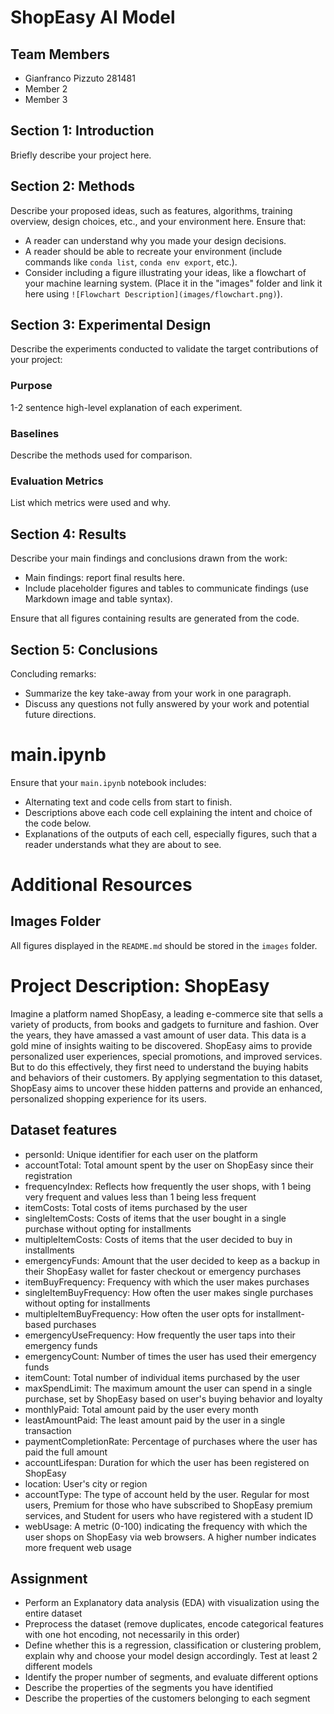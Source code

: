 # ShopEasy AI Model

## Team Members
- Gianfranco Pizzuto 281481
- Member 2
- Member 3


## Section 1: Introduction
Briefly describe your project here.

## Section 2: Methods
Describe your proposed ideas, such as features, algorithms, training overview, design choices, etc., and your environment here. Ensure that:
- A reader can understand why you made your design decisions.
- A reader should be able to recreate your environment (include commands like `conda list`, `conda env export`, etc.).
- Consider including a figure illustrating your ideas, like a flowchart of your machine learning system. (Place it in the "images" folder and link it here using `![Flowchart Description](images/flowchart.png)`).

## Section 3: Experimental Design
Describe the experiments conducted to validate the target contributions of your project:

### Purpose
1-2 sentence high-level explanation of each experiment.

### Baselines
Describe the methods used for comparison.

### Evaluation Metrics
List which metrics were used and why.

## Section 4: Results
Describe your main findings and conclusions drawn from the work:

- Main findings: report final results here.
- Include placeholder figures and tables to communicate findings (use Markdown image and table syntax).

Ensure that all figures containing results are generated from the code.

## Section 5: Conclusions
Concluding remarks:

- Summarize the key take-away from your work in one paragraph.
- Discuss any questions not fully answered by your work and potential future directions.

# main.ipynb

Ensure that your `main.ipynb` notebook includes:

- Alternating text and code cells from start to finish.
- Descriptions above each code cell explaining the intent and choice of the code below.
- Explanations of the outputs of each cell, especially figures, such that a reader understands what they are about to see.

# Additional Resources

## Images Folder
All figures displayed in the `README.md` should be stored in the `images` folder.


# Project Description: ShopEasy
Imagine a platform named ShopEasy, a leading e-commerce site that sells a variety of products, from 
books and gadgets to furniture and fashion. Over the years, they have amassed a vast amount of user 
data. This data is a gold mine of insights waiting to be discovered. ShopEasy aims to provide 
personalized user experiences, special promotions, and improved services. But to do this effectively, 
they first need to understand the buying habits and behaviors of their customers. By applying 
segmentation to this dataset, ShopEasy aims to uncover these hidden patterns and provide an 
enhanced, personalized shopping experience for its users.

## Dataset features
- personId: Unique identifier for each user on the platform
- accountTotal: Total amount spent by the user on ShopEasy since their registration
- frequencyIndex: Reflects how frequently the user shops, with 1 being very frequent and values less than 1 being less frequent
- itemCosts: Total costs of items purchased by the user
- singleItemCosts: Costs of items that the user bought in a single purchase without opting for installments
- multipleItemCosts: Costs of items that the user decided to buy in installments
- emergencyFunds: Amount that the user decided to keep as a backup in their ShopEasy wallet for faster checkout or emergency purchases
- itemBuyFrequency: Frequency with which the user makes purchases
- singleItemBuyFrequency: How often the user makes single purchases without opting for installments
- multipleItemBuyFrequency: How often the user opts for installment-based purchases
- emergencyUseFrequency: How frequently the user taps into their emergency funds
- emergencyCount: Number of times the user has used their emergency funds
- itemCount: Total number of individual items purchased by the user
- maxSpendLimit: The maximum amount the user can spend in a single purchase, set by ShopEasy based on user's buying behavior and loyalty
- monthlyPaid: Total amount paid by the user every month
- leastAmountPaid: The least amount paid by the user in a single transaction
- paymentCompletionRate: Percentage of purchases where the user has paid the full amount
- accountLifespan: Duration for which the user has been registered on ShopEasy
- location: User's city or region
- accountType: The type of account held by the user. Regular for most users, Premium for those who have subscribed to ShopEasy premium services, and Student for users who have registered with a student ID
- webUsage: A metric (0-100) indicating the frequency with which the user shops on ShopEasy via web browsers. A higher number indicates more frequent web usage

## Assignment
- Perform an Explanatory data analysis (EDA) with visualization using the entire dataset
- Preprocess the dataset (remove duplicates, encode categorical features with one hot encoding, not necessarily in this order)
- Define whether this is a regression, classification or clustering problem, explain why and choose your model design accordingly. Test at least 2 different models
- Identify the proper number of segments, and evaluate different options
- Describe the properties of the segments you have identified
- Describe the properties of the customers belonging to each segment

